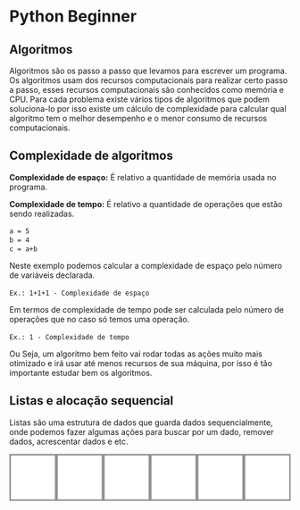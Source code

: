 # Python Beginner
## Algoritmos

Algoritmos são os passo a passo que levamos para escrever um programa. Os algoritmos usam dos recursos computacionais para realizar certo passo a passo, esses recursos computacionais são conhecidos como memória e CPU. Para cada problema existe vários tipos de algoritmos que podem soluciona-lo por isso existe um cálculo de complexidade para calcular qual algoritmo tem o melhor desempenho e o menor consumo de recursos computacionais.

## Complexidade de algoritmos

**Complexidade de espaço:**
É relativo a quantidade de memória usada no programa.

**Complexidade de tempo:**
É relativo a quantidade de operações que estão sendo realizadas.

```
a = 5
b = 4
c = a+b
```
Neste exemplo podemos calcular a complexidade de espaço pelo número de variáveis declarada.

`Ex.: 1+1+1 - Complexidade de espaço`

Em termos de complexidade de tempo pode ser calculada pelo número de operações que no caso só temos uma operação.

`Ex.: 1 - Complexidade de tempo`

Ou Seja, um algoritmo bem feito vai rodar todas as ações muito mais otimizado e irá usar até menos recursos de sua máquina, por isso é tão importante estudar bem os algoritmos.

## Listas e alocação sequencial

Listas são uma estrutura de dados que guarda dados sequencialmente, onde podemos fazer algumas ações para buscar por um dado, remover dados, acrescentar dados e etc.

<img src="./images/lista.png" />


